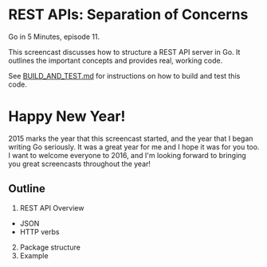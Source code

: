 # REST APIs: Separation of Concerns

Go in 5 Minutes, episode 11.

This screencast discusses how to structure a REST API server in Go. It outlines the important concepts and provides real, working code.

See [BUILD_AND_TEST.md](./BUILD_AND_TEST.md) for instructions on how to build and test this code.

# Happy New Year!

2015 marks the year that this screencast started, and the year that I began writing Go seriously. It was a great year for me and I hope it was for you too. I want to welcome everyone to 2016, and I'm looking forward to bringing you great screencasts throughout the year!

## Outline

1. REST API Overview
  - JSON
  - HTTP verbs
2. Package structure
3. Example
